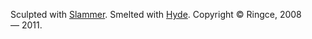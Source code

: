 Sculpted with [Slammer][]. Smelted with [Hyde][].
Copyright &copy; Ringce,&nbsp;2008 &mdash;&nbsp;2011.

[Slammer]: [[slammer]]
[Hyde]: [[hyde]]